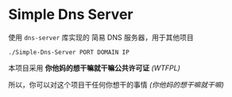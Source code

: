 # Simple Dns Server

使用 `dns-server` 库实现的 简易 DNS 服务器，用于其他项目

```
./Simple-Dns-Server PORT DOMAIN IP
```

本项目采用 **你他妈的想干嘛就干嘛公共许可证** *(WTFPL)*

所以，你可以对这个项目干任何你想干的事情 *(你他妈的想干嘛就干嘛)*